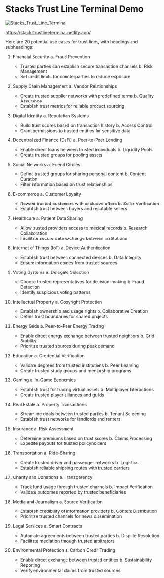 # Stacks Trust Line Terminal Demo

![Stacks_Trust_Line_Terminal](Trust_Lines_Stacks.png)

https://stackstrustlineterminal.netlify.app/

Here are 20 potential use cases for trust lines, with headings and subheadings:

1. Financial Security
   a. Fraud Prevention
      - Trusted parties can establish secure transaction channels
   b. Risk Management 
      - Set credit limits for counterparties to reduce exposure

2. Supply Chain Management
   a. Vendor Relationships
      - Create trusted supplier networks with predefined terms
   b. Quality Assurance
      - Establish trust metrics for reliable product sourcing

3. Digital Identity
   a. Reputation Systems
      - Build trust scores based on transaction history
   b. Access Control
      - Grant permissions to trusted entities for sensitive data

4. Decentralized Finance (DeFi)
   a. Peer-to-Peer Lending
      - Enable direct loans between trusted individuals
   b. Liquidity Pools
      - Create trusted groups for pooling assets

5. Social Networks
   a. Friend Circles
      - Define trusted groups for sharing personal content
   b. Content Curation
      - Filter information based on trust relationships

6. E-commerce
   a. Customer Loyalty
      - Reward trusted customers with exclusive offers
   b. Seller Verification
      - Establish trust between buyers and reputable sellers

7. Healthcare
   a. Patient Data Sharing
      - Allow trusted providers access to medical records
   b. Research Collaboration
      - Facilitate secure data exchange between institutions

8. Internet of Things (IoT)
   a. Device Authentication
      - Establish trust between connected devices
   b. Data Integrity
      - Ensure information comes from trusted sources

9. Voting Systems
   a. Delegate Selection
      - Choose trusted representatives for decision-making
   b. Fraud Detection
      - Identify suspicious voting patterns

10. Intellectual Property
    a. Copyright Protection
       - Establish ownership and usage rights
    b. Collaborative Creation
       - Define trust boundaries for shared projects

11. Energy Grids
    a. Peer-to-Peer Energy Trading
       - Enable direct energy exchange between trusted neighbors
    b. Grid Stability
       - Prioritize trusted sources during peak demand

12. Education
    a. Credential Verification
       - Validate degrees from trusted institutions
    b. Peer Learning
       - Create trusted study groups and mentorship programs

13. Gaming
    a. In-Game Economies
       - Establish trust for trading virtual assets
    b. Multiplayer Interactions
       - Create trusted player alliances and guilds

14. Real Estate
    a. Property Transactions
       - Streamline deals between trusted parties
    b. Tenant Screening
       - Establish trust networks for landlords and renters

15. Insurance
    a. Risk Assessment
       - Determine premiums based on trust scores
    b. Claims Processing
       - Expedite payouts for trusted policyholders

16. Transportation
    a. Ride-Sharing
       - Create trusted driver and passenger networks
    b. Logistics
       - Establish reliable shipping routes with trusted carriers

17. Charity and Donations
    a. Transparency
       - Track fund usage through trusted channels
    b. Impact Verification
       - Validate outcomes reported by trusted beneficiaries

18. Media and Journalism
    a. Source Verification
       - Establish credibility of information providers
    b. Content Distribution
       - Prioritize trusted channels for news dissemination

19. Legal Services
    a. Smart Contracts
       - Automate agreements between trusted parties
    b. Dispute Resolution
       - Facilitate mediation through trusted arbitrators

20. Environmental Protection
    a. Carbon Credit Trading
       - Enable direct exchange between trusted entities
    b. Sustainability Reporting
       - Verify environmental claims from trusted sources
